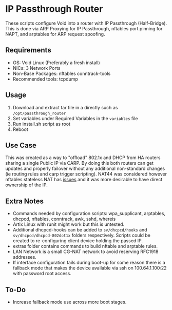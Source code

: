 # IP Passthrough Router

These scripts configure Void into a router with IP Passthrough (Half-Bridge). This is done via ARP Proxying for IP Passthrough, nftables port pinning for NAPT, and arptables for ARP request spoofing.

## Requirements
- OS: Void Linux (Preferably a fresh install)
- NICs: 3 Network Ports
- Non-Base Packages: nftables conntrack-tools
- Recommended tools: tcpdump

## Usage
1) Download and extract tar file in a directly such as `/opt/passthrough_router`
2) Set variables under Required Variables in the `variables` file
3) Run install.sh script as root
4) Reboot

## Use Case

This was created as a way to "offload" 802.1x and DHCP from HA routers sharing a single Public IP via CARP. By doing this both routers can get updates and properly failover without any additional non-standard changes (ie routing rules and carp trigger scripting). NAT44 was considered however nftables stateless NAT has [issues](https://bugzilla.netfilter.org/show_bug.cgi?id=1771) and it was more desirable to have direct ownership of the IP.

## Extra Notes
- Commands needed by configuration scripts: wpa_supplicant, arptables, dhcpcd, nftables, conntrack, awk, sshd, whereis
- Artix Linux with runit might work but this is untested.
- Additional dhcpcd-hooks can be added to `sv/dhcpcd/hooks` and `sv/dhcpcd/dhcpcd-802dot1x` folders respectively. Scripts could be created to re-configuring client device holding the passed IP.
- extras folder contains commands to build nftable and arptable rules.
- LAN Network is a small CG-NAT network to avoid reserving RFC1918 addresses.
- If interface configuration fails during boot-up for some reason there is a fallback mode that makes the device available via ssh on 100.64.1.100:22 with password root access. 

## To-Do
- Increase fallback mode use across more boot stages.
